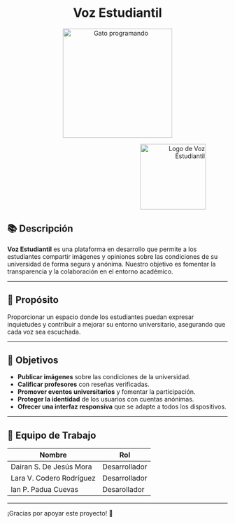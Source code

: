 <h1 align="center">Voz Estudiantil</h1>

<p align="center">
  <img src="https://s3.amazonaws.com/shecodesio-production/uploads/files/000/045/633/original/Coding_Cat.gif?1662445143" alt="Gato programando" height="250px" width="250px" padding="10px">
</p>

<p align="right" style="margin-right: 50px;">
  <img src="https://res.cloudinary.com/dcldzjq9s/image/upload/v1729701349/d4mmoeti5eteyge5rrew.png" alt="Logo de Voz Estudiantil" width="150px"/> <!-- Ajusta el tamaño según lo necesites -->
</p>

## 📚 Descripción

**Voz Estudiantil** es una plataforma en desarrollo que permite a los estudiantes compartir imágenes y opiniones sobre las condiciones de su universidad de forma segura y anónima. Nuestro objetivo es fomentar la transparencia y la colaboración en el entorno académico.

---

## 🌟 Propósito

Proporcionar un espacio donde los estudiantes puedan expresar inquietudes y contribuir a mejorar su entorno universitario, asegurando que cada voz sea escuchada.

---

## 🎯 Objetivos

- **Publicar imágenes** sobre las condiciones de la universidad.
- **Calificar profesores** con reseñas verificadas.
- **Promover eventos universitarios** y fomentar la participación.
- **Proteger la identidad** de los usuarios con cuentas anónimas.
- **Ofrecer una interfaz responsiva** que se adapte a todos los dispositivos.

---

## 👥 Equipo de Trabajo

| Nombre                        | Rol               |
|-------------------------------|------------------|
| Dairan S. De Jesús Mora       | Desarrollador     |
| Lara V. Codero Rodríguez      | Desarrollador        |
| Ian P. Padua Cuevas          | Desarollador            |

---

¡Gracias por apoyar este proyecto! 🙌
